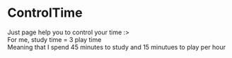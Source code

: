 # ControlTime  
Just page help you to control your time :>  
For me, study time = 3 play time  
Meaning that I spend 45 minutes to study and 15 minutues to play per hour  
